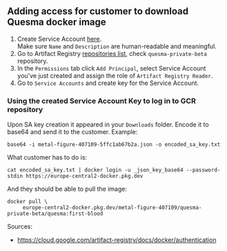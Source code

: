 ## Adding access for customer to download Quesma docker image

1. Create Service Account [here](https://console.cloud.google.com/iam-admin/serviceaccounts?authuser=1&project=metal-figure-407109). \
   Make sure `Name` and `Description` are human-readable and meaningful. 
2. Go to Artifact Registry [repositories list](https://console.cloud.google.com/artifacts?referrer=search&authuser=1&project=metal-figure-407109), check `quesma-private-beta` repository.
3. In the `Permissions` tab click `Add Principal`, select Service Account you've just created and assign the role of `Artifact Registry Reader`.
4. Go to `Service Accounts` and create key for the Service Account. 

### Using the created Service Account Key to log in to GCR repository

Upon SA key creation it appeared in your `Downloads` folder. Encode it to base64 and send it to the customer.
Example:
```shell 
base64 -i metal-figure-407109-5ffc1ab67b2a.json -o encoded_sa_key.txt
```

What customer has to do is:  
```shell
cat encoded_sa_key.txt | docker login -u _json_key_base64 --password-stdin https://europe-central2-docker.pkg.dev
```
And they should be able to pull the image:
```
docker pull \
     europe-central2-docker.pkg.dev/metal-figure-407109/quesma-private-beta/quesma:first-blood
```


Sources:
* https://cloud.google.com/artifact-registry/docs/docker/authentication